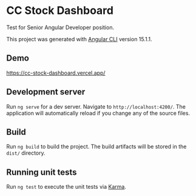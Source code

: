 # CC Stock Dashboard

Test for Senior Angular Developer position.

This project was generated with [Angular CLI](https://github.com/angular/angular-cli) version 15.1.1.

## Demo

https://cc-stock-dashboard.vercel.app/

## Development server

Run `ng serve` for a dev server. Navigate to `http://localhost:4200/`. The application will automatically reload if you change any of the source files.

## Build

Run `ng build` to build the project. The build artifacts will be stored in the `dist/` directory.

## Running unit tests

Run `ng test` to execute the unit tests via [Karma](https://karma-runner.github.io).
